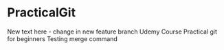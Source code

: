 # PracticalGit

New text here - change in new feature branch
Udemy Course Practical git for beginners
Testing merge command
